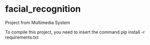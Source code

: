 # facial_recognition
Project from Multimedia System 

To compile this project, you need to insert the command pip install -r requirements.txt
